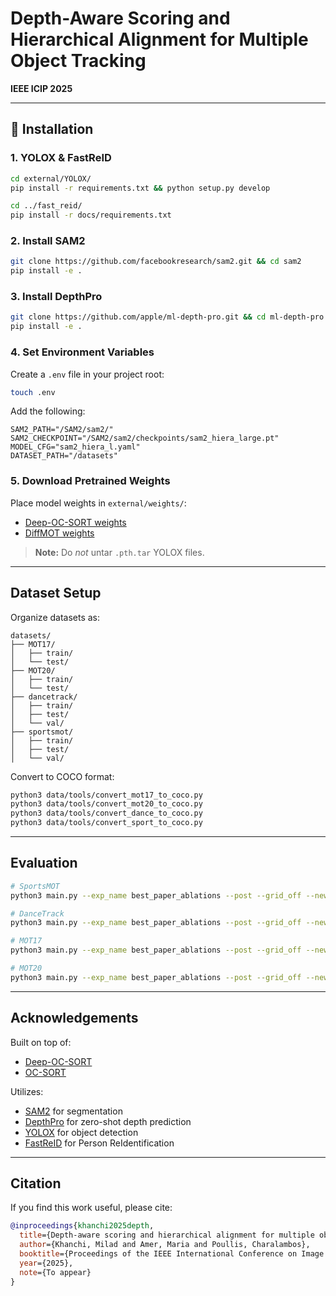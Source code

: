 # Depth-Aware Scoring and Hierarchical Alignment for Multiple Object Tracking  
**IEEE ICIP 2025**

---

## 🔧 Installation

### 1. YOLOX & FastReID
```bash
cd external/YOLOX/
pip install -r requirements.txt && python setup.py develop

cd ../fast_reid/
pip install -r docs/requirements.txt
```

### 2. Install SAM2
```bash
git clone https://github.com/facebookresearch/sam2.git && cd sam2
pip install -e .
```

### 3. Install DepthPro
```bash
git clone https://github.com/apple/ml-depth-pro.git && cd ml-depth-pro
pip install -e .
```

### 4. Set Environment Variables
Create a `.env` file in your project root:
```bash
touch .env
```

Add the following:
```
SAM2_PATH="/SAM2/sam2/"
SAM2_CHECKPOINT="/SAM2/sam2/checkpoints/sam2_hiera_large.pt"
MODEL_CFG="sam2_hiera_l.yaml"
DATASET_PATH="/datasets"
```

### 5. Download Pretrained Weights
Place model weights in `external/weights/`:

- [Deep-OC-SORT weights](https://drive.google.com/drive/folders/1cCOx_fadIOmeU4XRrHgQ_B5D7tEwJOPx?usp=sharing)  
- [DiffMOT weights](https://github.com/Kroery/DiffMOT/releases/tag/v1.0)

> **Note:** Do *not* untar `.pth.tar` YOLOX files.

---

## Dataset Setup

Organize datasets as:
```
datasets/
├── MOT17/
│   ├── train/ 
│   └── test/
├── MOT20/
│   ├── train/ 
│   └── test/
├── dancetrack/
│   ├── train/ 
│   ├── test/ 
│   └── val/
├── sportsmot/
│   ├── train/ 
│   ├── test/ 
│   └── val/
```

Convert to COCO format:
```bash
python3 data/tools/convert_mot17_to_coco.py
python3 data/tools/convert_mot20_to_coco.py
python3 data/tools/convert_dance_to_coco.py
python3 data/tools/convert_sport_to_coco.py
```

---

## Evaluation

```bash
# SportsMOT
python3 main.py --exp_name best_paper_ablations --post --grid_off --new_kf_off --cmc_off --dataset sport --w_assoc_emb 1.75 --aw_param 1

# DanceTrack
python3 main.py --exp_name best_paper_ablations --post --grid_off --new_kf_off --cmc_off --dataset dance --aspect_ratio_thresh 1000 --w_assoc_emb 1.35 --aw_param 1

# MOT17
python3 main.py --exp_name best_paper_ablations --post --grid_off --new_kf_off --cmc_off --dataset mot17 --w_assoc_emb 1.35 --aw_param 1

# MOT20
python3 main.py --exp_name best_paper_ablations --post --grid_off --new_kf_off --cmc_off --dataset mot20 --track_thresh 0.4 --iou_thresh 0.4 --w_assoc_emb 1.2 --aw_param 1
```

---

## Acknowledgements

Built on top of:
- [Deep-OC-SORT](https://github.com/GerardMaggiolino/Deep-OC-SORT/tree/main)
- [OC-SORT](https://github.com/noahcao/OC_SORT)

Utilizes:
- [SAM2](https://github.com/facebookresearch/sam2) for segmentation  
- [DepthPro](https://github.com/apple/ml-depth-pro) for zero-shot depth prediction
- [YOLOX](https://github.com/Megvii-BaseDetection/YOLOX) for object detection
- [FastReID](https://github.com/JDAI-CV/fast-reid) for Person ReIdentification


---

## Citation

If you find this work useful, please cite:

```bibtex
@inproceedings{khanchi2025depth,
  title={Depth-aware scoring and hierarchical alignment for multiple object tracking},
  author={Khanchi, Milad and Amer, Maria and Poullis, Charalambos},
  booktitle={Proceedings of the IEEE International Conference on Image Processing (ICIP)},
  year={2025},
  note={To appear}
}
